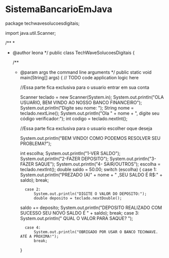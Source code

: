 # SistemaBancarioEmJava
package techwavesolucoesdigitais;

import java.util.Scanner;

/**
 *
 * @author leona
 */
public class TechWaveSolucoesDigitais {

    /**
     * @param args the command line arguments
     */
    public static void main(String[] args) {
        // TODO code application logic here
        
         //Essa parte fica exclusiva para o usuario entrar em sua conta
         
        Scanner teclado = new Scanner(System.in);
        System.out.println("OLA USUARIO, BEM VINDO AO NOSSO BANCO FINANCEIRO");
        System.out.println("Digite seu nome: ");
        String nome = teclado.nextLine();
        System.out.println("Ola " + nome + ", digite seu código verificador:");
        int codigo = teclado.nextInt();
        
        //Essa parte fica exclusiva para o usuario escolher oque deseja
        
        System.out.println("BEM VINDO! COMO PODEMOS RESOLVER SEU PROBLEMA?");
       
        int escolha;
          System.out.println("1-VER SALDO");
          System.out.println("2-FAZER DEPOSITO");
          System.out.println("3- FAZER SAQUE");
          System.out.println("4- SAIR/OUTROS");
        escolha = teclado.nextInt();
        double saldo = 50.00;
         switch (escolha) {
             case 1:
                 System.out.println("PREZADO (A)" + nome +  " ,SEU SALDO É R$:" + saldo);
                 break;
                 
             case 2:
                 System.out.println("DIGITE O VALOR DO DEPOSITO:");
                 double deposito = teclado.nextDouble();
        saldo += deposito;
                  System.out.println("DEPOSITO REALIZADO COM SUCESSO SEU NOVO SALDO É " + saldo);
                  break;
             case 3:
                 System.out.println(" QUAL O VALOR PARA SAQUE? ");
                 
             case 4:
                 System.out.println("OBRIGADO POR USAR O BANCO TECHWAVE. ATÉ A PROXIMA!");
                 break;
                 
                 
         }
         
